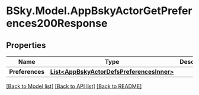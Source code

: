 # BSky.Model.AppBskyActorGetPreferences200Response

## Properties

Name | Type | Description | Notes
------------ | ------------- | ------------- | -------------
**Preferences** | [**List&lt;AppBskyActorDefsPreferencesInner&gt;**](AppBskyActorDefsPreferencesInner.md) |  | 

[[Back to Model list]](../README.md#documentation-for-models) [[Back to API list]](../README.md#documentation-for-api-endpoints) [[Back to README]](../README.md)

